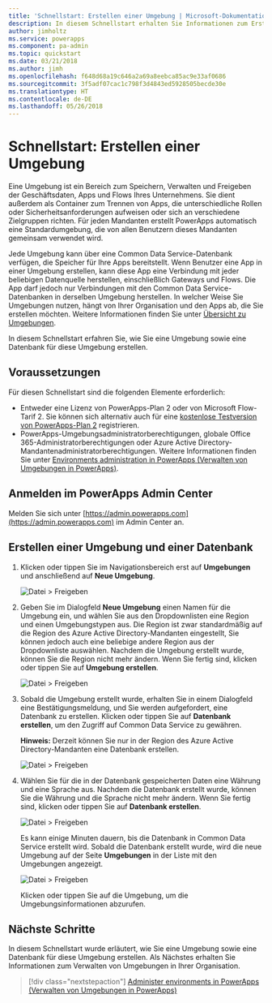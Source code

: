 ```yaml
---
title: 'Schnellstart: Erstellen einer Umgebung | Microsoft-Dokumentation'
description: In diesem Schnellstart erhalten Sie Informationen zum Erstellen einer Umgebung.
author: jimholtz
ms.service: powerapps
ms.component: pa-admin
ms.topic: quickstart
ms.date: 03/21/2018
ms.author: jimh
ms.openlocfilehash: f648d68a19c646a2a69a8eebca85ac9e33af0686
ms.sourcegitcommit: 3f5adf07cac1c798f3d4843ed5928505becde30e
ms.translationtype: HT
ms.contentlocale: de-DE
ms.lasthandoff: 05/26/2018
---
```

# <a name="quickstart-create-an-environment"></a>Schnellstart: Erstellen einer Umgebung
Eine Umgebung ist ein Bereich zum Speichern, Verwalten und Freigeben der Geschäftsdaten, Apps und Flows Ihres Unternehmens. Sie dient außerdem als Container zum Trennen von Apps, die unterschiedliche Rollen oder Sicherheitsanforderungen aufweisen oder sich an verschiedene Zielgruppen richten. Für jeden Mandanten erstellt PowerApps automatisch eine Standardumgebung, die von allen Benutzern dieses Mandanten gemeinsam verwendet wird.

Jede Umgebung kann über eine Common Data Service-Datenbank verfügen, die Speicher für Ihre Apps bereitstellt. Wenn Benutzer eine App in einer Umgebung erstellen, kann diese App eine Verbindung mit jeder beliebigen Datenquelle herstellen, einschließlich Gateways und Flows. Die App darf jedoch nur Verbindungen mit den Common Data Service-Datenbanken in derselben Umgebung herstellen. In welcher Weise Sie Umgebungen nutzen, hängt von Ihrer Organisation und den Apps ab, die Sie erstellen möchten. Weitere Informationen finden Sie unter [Übersicht zu Umgebungen](environments-overview.md).

In diesem Schnellstart erfahren Sie, wie Sie eine Umgebung sowie eine Datenbank für diese Umgebung erstellen.

## <a name="prerequisites"></a>Voraussetzungen
 Für diesen Schnellstart sind die folgenden Elemente erforderlich:
 * Entweder eine Lizenz von PowerApps-Plan 2 oder von Microsoft Flow-Tarif 2. Sie können sich alternativ auch für eine [kostenlose Testversion von PowerApps-Plan 2](https://web.powerapps.com/signup?redirect=marketing&email=) registrieren.
 * PowerApps-Umgebungsadministratorberechtigungen, globale Office 365-Administratorberechtigungen oder Azure Active Directory-Mandantenadministratorberechtigungen. Weitere Informationen finden Sie unter [Environments administration in PowerApps (Verwalten von Umgebungen in PowerApps)](environments-administration.md).

## <a name="sign-in-to-the-powerapps-admin-center"></a>Anmelden im PowerApps Admin Center
Melden Sie sich unter [https://admin.powerapps.com](https://admin.powerapps.com) im Admin Center an.

## <a name="create-an-environment-and-database"></a>Erstellen einer Umgebung und einer Datenbank
1. Klicken oder tippen Sie im Navigationsbereich erst auf **Umgebungen** und anschließend auf **Neue Umgebung**.

    ![Datei > Freigeben](./media/create-environment/new-environment.png)
2. Geben Sie im Dialogfeld **Neue Umgebung** einen Namen für die Umgebung ein, und wählen Sie aus den Dropdownlisten eine Region und einen Umgebungstypen aus. Die Region ist zwar standardmäßig auf die Region des Azure Active Directory-Mandanten eingestellt, Sie können jedoch auch eine beliebige andere Region aus der Dropdownliste auswählen. Nachdem die Umgebung erstellt wurde, können Sie die Region nicht mehr ändern. Wenn Sie fertig sind, klicken oder tippen Sie auf **Umgebung erstellen**.

    ![Datei > Freigeben](./media/create-environment/new-environment-dialog.png)
3. Sobald die Umgebung erstellt wurde, erhalten Sie in einem Dialogfeld eine Bestätigungsmeldung, und Sie werden aufgefordert, eine Datenbank zu erstellen. Klicken oder tippen Sie auf **Datenbank erstellen**, um den Zugriff auf Common Data Service zu gewähren.

    **Hinweis:** Derzeit können Sie nur in der Region des Azure Active Directory-Mandanten eine Datenbank erstellen.

    ![Datei > Freigeben](./media/create-environment/create-database-dialog.png)
4. Wählen Sie für die in der Datenbank gespeicherten Daten eine Währung und eine Sprache aus. Nachdem die Datenbank erstellt wurde, können Sie die Währung und die Sprache nicht mehr ändern. Wenn Sie fertig sind, klicken oder tippen Sie auf **Datenbank erstellen**.

    ![Datei > Freigeben](./media/create-environment/create-database-dialog2.png)

    Es kann einige Minuten dauern, bis die Datenbank in Common Data Service erstellt wird. Sobald die Datenbank erstellt wurde, wird die neue Umgebung auf der Seite **Umgebungen** in der Liste mit den Umgebungen angezeigt.

    ![Datei > Freigeben](./media/create-environment/new-environment-created.png)

    Klicken oder tippen Sie auf die Umgebung, um die Umgebungsinformationen abzurufen.

## <a name="next-steps"></a>Nächste Schritte
In diesem Schnellstart wurde erläutert, wie Sie eine Umgebung sowie eine Datenbank für diese Umgebung erstellen. Als Nächstes erhalten Sie Informationen zum Verwalten von Umgebungen in Ihrer Organisation.

> [!div class="nextstepaction"]
> [Administer environments in PowerApps (Verwalten von Umgebungen in PowerApps)](environments-administration.md)
